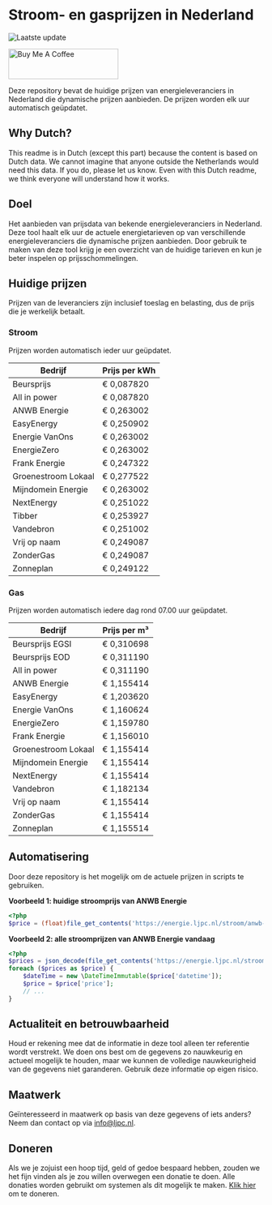 # Stroom- en gasprijzen in Nederland

![Laatste update](https://img.shields.io/badge/laatste%20update-2025--08--15%2009%3A00%20CET-brightgreen)

<a href="https://www.buymeacoffee.com/Lars-" target="_blank"><img src="https://cdn.buymeacoffee.com/buttons/v2/default-orange.png" alt="Buy Me A Coffee" height="60" style="height: 60px !important;width: 217px !important;" ></a>

Deze repository bevat de huidige prijzen van energieleveranciers in Nederland die dynamische prijzen aanbieden. De prijzen worden elk uur automatisch geüpdatet.

## Why Dutch?

This readme is in Dutch (except this part) because the content is based on Dutch data. We cannot imagine that anyone outside the Netherlands would need this data. If you do, please let us know. Even with this Dutch readme, we think
everyone will understand how it works.

## Doel

Het aanbieden van prijsdata van bekende energieleveranciers in Nederland. Deze tool haalt elk uur de actuele energietarieven op van verschillende energieleveranciers die dynamische prijzen aanbieden. Door gebruik te maken van deze tool
krijg je een overzicht van de huidige tarieven en kun je beter inspelen op prijsschommelingen.

## Huidige prijzen

Prijzen van de leveranciers zijn inclusief toeslag en belasting, dus de prijs die je werkelijk betaalt.

### Stroom

Prijzen worden automatisch ieder uur geüpdatet.

 Bedrijf | Prijs per kWh 
---------|---------------
Beursprijs | € 0,087820
All in power | € 0,087820
ANWB Energie | € 0,263002
EasyEnergy | € 0,250902
Energie VanOns | € 0,263002
EnergieZero | € 0,263002
Frank Energie | € 0,247322
Groenestroom Lokaal | € 0,277522
Mijndomein Energie | € 0,263002
NextEnergy | € 0,251022
Tibber | € 0,253927
Vandebron | € 0,251002
Vrij op naam | € 0,249087
ZonderGas | € 0,249087
Zonneplan | € 0,249122


### Gas

Prijzen worden automatisch iedere dag rond 07.00 uur geüpdatet.

 Bedrijf | Prijs per m³ 
---------|--------------
Beursprijs EGSI | € 0,310698
Beursprijs EOD | € 0,311190
All in power | € 0,311190
ANWB Energie | € 1,155414
EasyEnergy | € 1,203620
Energie VanOns | € 1,160624
EnergieZero | € 1,159780
Frank Energie | € 1,156010
Groenestroom Lokaal | € 1,155414
Mijndomein Energie | € 1,155414
NextEnergy | € 1,155414
Vandebron | € 1,182134
Vrij op naam | € 1,155414
ZonderGas | € 1,155414
Zonneplan | € 1,155514


## Automatisering

Door deze repository is het mogelijk om de actuele prijzen in scripts te gebruiken.

**Voorbeeld 1: huidige stroomprijs van ANWB Energie**

```php
<?php
$price = (float)file_get_contents('https://energie.ljpc.nl/stroom/anwb-energie-nu.txt');

```

**Voorbeeld 2: alle stroomprijzen van ANWB Energie vandaag**

```php
<?php
$prices = json_decode(file_get_contents('https://energie.ljpc.nl/stroom/all-in-power-vandaag.json'),true);
foreach ($prices as $price) {
    $dateTime = new \DateTimeImmutable($price['datetime']);
    $price = $price['price'];
    // ...
}
```

## Actualiteit en betrouwbaarheid

Houd er rekening mee dat de informatie in deze tool alleen ter referentie wordt verstrekt. We doen ons best om de gegevens zo nauwkeurig en actueel mogelijk te houden, maar we kunnen de volledige nauwkeurigheid van de gegevens niet
garanderen. Gebruik deze informatie op eigen risico.

## Maatwerk

Geïnteresseerd in maatwerk op basis van deze gegevens of iets anders? Neem dan contact op
via [info@ljpc.nl](mailto:info@ljpc.nl?subject=Energie%20prijzen).

## Doneren

Als we je zojuist een hoop tijd, geld of gedoe bespaard hebben, zouden we het fijn vinden als je zou willen overwegen een
donatie te doen. Alle donaties worden gebruikt om systemen als dit mogelijk te
maken. [Klik hier](https://www.buymeacoffee.com/Lars-) om te doneren.

